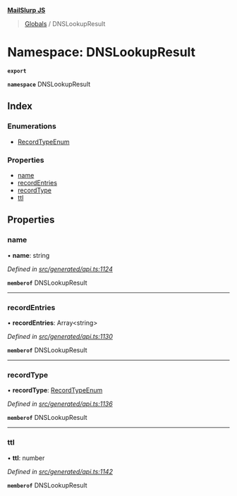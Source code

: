 **[MailSlurp JS](../README.md)**

> [Globals](../README.md) / DNSLookupResult

# Namespace: DNSLookupResult

**`export`** 

**`namespace`** DNSLookupResult

## Index

### Enumerations

* [RecordTypeEnum](../enums/dnslookupresult.recordtypeenum.md)

### Properties

* [name](dnslookupresult.md#name)
* [recordEntries](dnslookupresult.md#recordentries)
* [recordType](dnslookupresult.md#recordtype)
* [ttl](dnslookupresult.md#ttl)

## Properties

### name

•  **name**: string

*Defined in [src/generated/api.ts:1124](https://github.com/mailslurp/mailslurp-client/blob/05090ce/src/generated/api.ts#L1124)*

**`memberof`** DNSLookupResult

___

### recordEntries

•  **recordEntries**: Array\<string>

*Defined in [src/generated/api.ts:1130](https://github.com/mailslurp/mailslurp-client/blob/05090ce/src/generated/api.ts#L1130)*

**`memberof`** DNSLookupResult

___

### recordType

•  **recordType**: [RecordTypeEnum](../enums/dnslookupresult.recordtypeenum.md)

*Defined in [src/generated/api.ts:1136](https://github.com/mailslurp/mailslurp-client/blob/05090ce/src/generated/api.ts#L1136)*

**`memberof`** DNSLookupResult

___

### ttl

•  **ttl**: number

*Defined in [src/generated/api.ts:1142](https://github.com/mailslurp/mailslurp-client/blob/05090ce/src/generated/api.ts#L1142)*

**`memberof`** DNSLookupResult
